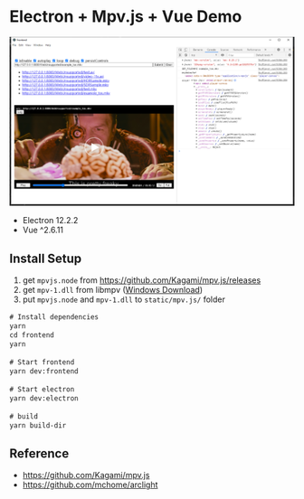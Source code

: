 # Electron + Mpv.js + Vue Demo

![img](./screenshot.png)

- Electron 12.2.2
- Vue ^2.6.11

## Install Setup

1. get `mpvjs.node` from https://github.com/Kagami/mpv.js/releases
2. get `mpv-1.dll` from libmpv ([Windows Download](https://mpv.srsfckn.biz/mpv-dev-latest.7z))
3. put `mpvjs.node` and `mpv-1.dll` to `static/mpv.js/` folder

```
# Install dependencies
yarn
cd frontend
yarn

# Start frontend
yarn dev:frontend

# Start electron
yarn dev:electron

# build
yarn build-dir
```
## Reference

- https://github.com/Kagami/mpv.js
- https://github.com/mchome/arclight

